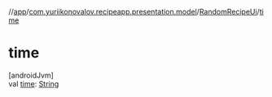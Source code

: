 //[app](../../../index.md)/[com.yuriikonovalov.recipeapp.presentation.model](../index.md)/[RandomRecipeUi](index.md)/[time](time.md)

# time

[androidJvm]\
val [time](time.md): [String](https://kotlinlang.org/api/latest/jvm/stdlib/kotlin/-string/index.html)
